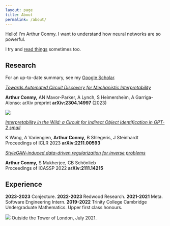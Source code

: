 ```yaml
---
layout: page
title: About
permalink: /about/
---
```


Hello! I'm Arthur Conmy. I want to understand how neural networks are so powerful.

<!-- Hello! I'm Arthur Conmy. I finished my undergraduate maths degree at Trinity College, Cambridge in June 2022. I am hoping to do as much good as possible - I am working on the alignment problem. I am interning at [Redwood Research](https://www.redwoodresearch.org/) in Berkeley, California. -->

I try and [read things]() sometimes too.


## Research 

For an up-to-date summary, see my <a href="https://scholar.google.com/citations?user=DS2Cx2sAAAAJ">Google Scholar</a>.

[<i>Towards Automated Circuit Discovery for Mechanistic Interpretability</i>](https://arxiv.org/abs/2304.14997) 

**Arthur Conmy,** AN Mavor-Parker, A Lynch, S Heimersheim, A Garriga-Alonso:
arXiv preprint **arXiv:2304.14997** (2023)

<img src="../assets/papers/acdc.pdf">

[<i>Interpretability in the Wild: a Circuit for Indirect Object Identification in GPT-2 small</i>](https://arxiv.org/abs/2211.00593) 

K Wang, A Variengien, **Arthur Conmy,** B Shlegeris, J Steinhardt  
Proceedings of ICLR 2023 **arXiv:2211.00593**

[<i>StyleGAN-induced data-driven regularization for inverse problems</i>](https://arxiv.org/abs/2111.14215)

**Arthur Conmy,** S Mukherjee, CB Schönlieb  
Proceedings of ICASSP 2022 **arXiv:2111.14215**

## Experience

<b>2023-2023</b> Conjecture.
<b>2022-2023</b> Redwood Research. 
<b>2021-2021</b> Meta. Software Engineering Intern.
<b>2019-2022</b> Trinity College Cambridge Undergraduate Mathematics. Upper first class honours.

<!-- ## Other things
Everything else is a <a href = "/">post</a>. -->

<img src="../assets/tower.jpeg">
Outside the Tower of London, July 2021.

<!-- [^fn1]: We put together a workshop on AI Safety too, loo. -->
<!-- <details><summary>Click to expand!</summary> Here is some more text</details> -->
<!-- [jekyll-organization]: https://github.com/jekyll -->
<!-- <html> -->
<!-- <body> -->
<!--  -->
<!-- {% include text-expand.html %} -->
<!-- </body> -->
<!-- </html> -->
